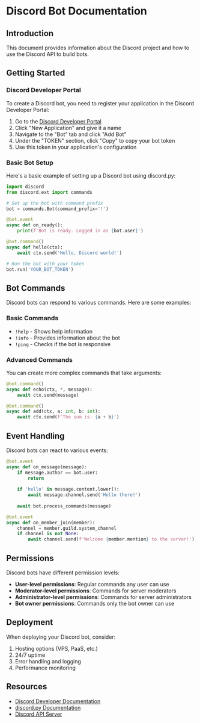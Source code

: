 # Discord Bot Documentation

## Introduction

This document provides information about the Discord project and how to use the Discord API to build bots.

## Getting Started

### Discord Developer Portal

To create a Discord bot, you need to register your application in the Discord Developer Portal:

1. Go to the [Discord Developer Portal](https://discord.com/developers/applications)
2. Click "New Application" and give it a name
3. Navigate to the "Bot" tab and click "Add Bot"
4. Under the "TOKEN" section, click "Copy" to copy your bot token
5. Use this token in your application's configuration

### Basic Bot Setup

Here's a basic example of setting up a Discord bot using discord.py:

```python
import discord
from discord.ext import commands

# Set up the bot with command prefix
bot = commands.Bot(command_prefix='!')

@bot.event
async def on_ready():
    print(f'Bot is ready. Logged in as {bot.user}')

@bot.command()
async def hello(ctx):
    await ctx.send('Hello, Discord world!')

# Run the bot with your token
bot.run('YOUR_BOT_TOKEN')
```

## Bot Commands

Discord bots can respond to various commands. Here are some examples:

### Basic Commands

- `!help` - Shows help information
- `!info` - Provides information about the bot
- `!ping` - Checks if the bot is responsive

### Advanced Commands

You can create more complex commands that take arguments:

```python
@bot.command()
async def echo(ctx, *, message):
    await ctx.send(message)

@bot.command()
async def add(ctx, a: int, b: int):
    await ctx.send(f'The sum is: {a + b}')
```

## Event Handling

Discord bots can react to various events:

```python
@bot.event
async def on_message(message):
    if message.author == bot.user:
        return
    
    if 'hello' in message.content.lower():
        await message.channel.send('Hello there!')
    
    await bot.process_commands(message)

@bot.event
async def on_member_join(member):
    channel = member.guild.system_channel
    if channel is not None:
        await channel.send(f'Welcome {member.mention} to the server!')
```

## Permissions

Discord bots have different permission levels:

- **User-level permissions**: Regular commands any user can use
- **Moderator-level permissions**: Commands for server moderators
- **Administrator-level permissions**: Commands for server administrators
- **Bot owner permissions**: Commands only the bot owner can use

## Deployment

When deploying your Discord bot, consider:

1. Hosting options (VPS, PaaS, etc.)
2. 24/7 uptime
3. Error handling and logging
4. Performance monitoring

## Resources

- [Discord Developer Documentation](https://discord.com/developers/docs)
- [discord.py Documentation](https://discordpy.readthedocs.io/)
- [Discord API Server](https://discord.gg/discord-api) 